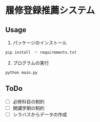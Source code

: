 # 履修登録推薦システム
## Usage
1. パッケージのインストール
```bash
pip install -r requirements.txt
```
2. プログラムの実行
```bash
python main.py
```
## ToDo
- [ ] 必修科目の制約
- [ ] 開講学期の制約
- [ ] シラバスからデータの作成